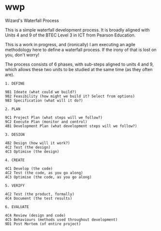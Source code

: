 # wwp
Wizard's Waterfall Process

This is a simple waterfall development process. It is broadly aligned with Units 4 and 9 of the
BTEC Level 3 in ICT from Pearson Education.

This is a work in progress, and (ironically) I am executing an agile methodology here to define 
a waterfall process. If the irony of that is lost on you, don't worry!

The process consists of 6 phases, with sub-steps aligned to units 4 and 9, which allows these
two units to be studied at the same time (as they often are).

```
1. DEFINE

9B1 Ideate (what could we build?)
9B2 Feasibility (how might we build it? Select from options)
9B3 Specification (what will it do?)

2. PLAN

9C1 Project Plan (what steps will we follow?)
9C2 Execute Plan (monitor and control)
4B1 Development Plan (what development steps will we follow?)

3. DESIGN

4B2 Design (how will it work?)
4C2 Test (the design)
4C3 Optimise (the design)

4. CREATE

4C1 Develop (the code)
4C2 Test (the code, as you go along)
4C3 Optimise (the code, as you go along)

5. VERIFY

4C2 Test (the product, formally)
4C4 Document (the test results)

6. EVALUATE

4C4 Review (design and code)
4C5 Behaviours (methods used throughout development)
9D1 Post Mortem (of entire project)
```

